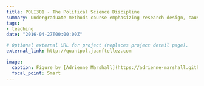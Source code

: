 ```yaml
---
title: POLI301 - The Political Science Discipline
summary: Undergraduate methods course emphasizing research design, causality, and programming.
tags:
- teaching
date: "2016-04-27T00:00:00Z"

# Optional external URL for project (replaces project detail page).
external_link: http://quantpol.juanftellez.com

image:
  caption: Figure by [Adrienne Marshall](https://adrienne-marshall.github.io/ggplot2_workshop/)
  focal_point: Smart
---
```

